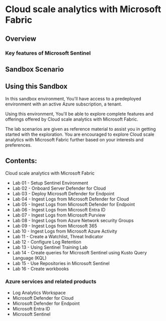 # Cloud scale analytics with Microsoft Fabric

## Overview



### Key features of Microsoft Sentinel



## Sandbox Scenario


## Using this Sandbox

In this sandbox environment, You'll have access to a predeployed environment with an active Azure subscription, a tenant.

Using this environment, You'll be able to explore complete features and offerings offered by Cloud scale analytics with Microsoft Fabric.

The lab scenarios are given as reference material to assist you in getting started with the exploration. You are encouraged to explore Cloud scale analytics with Microsoft Fabric further based on your interests and preferences.

## Contents:

Cloud scale analytics with Microsoft Fabric

- Lab 01 - Setup Sentinel Environment
- Lab 02 - Onboard Server Defender for Cloud
- Lab 03 - Deploy Microsoft Defender for Endpoint
- Lab 04 - Ingest Logs from Microsoft Defender for Cloud
- Lab 05 - Ingest Logs from Microsoft Defender for Endpoint
- Lab 06 - Ingest Logs from Microsoft Entra ID
- Lab 07 - Ingest Logs from Microsoft Purview
- Lab 08 - Ingest Logs from Azure Network security Groups
- Lab 09 - Ingest Logs from Microsoft 365
- Lab 10 - Ingest Logs from Microsoft Azure Activity
- Lab 11 - Create a Watchlist, Threat Indicator
- Lab 12 - Configure Log Retention
- Lab 13 - Using Sentinel Training Lab
- Lab 14 - Create queries for Microsoft Sentinel using Kusto Query Language (KQL)
- Lab 15 - Use Repositories in Microsoft Sentinel
- Lab 16 - Create workbooks

### Azure services and related products

- Log Analytics Workspace
- Microsoft Defender for Cloud
- Microsoft Defender for Endpoint
- Microsoft Entra ID
- Microsoft Sentinel

